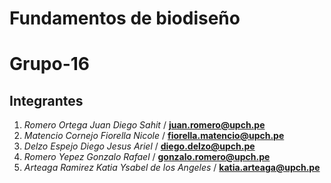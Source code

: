 # Fundamentos de biodiseño


# Grupo-16
##  Integrantes
1. *Romero Ortega Juan Diego Sahit* / **juan.romero@upch.pe**
2. *Matencio Cornejo Fiorella Nicole* / **fiorella.matencio@upch.pe**
3. *Delzo Espejo Diego Jesus Ariel* / **diego.delzo@upch.pe**
4. *Romero Yepez Gonzalo Rafael* / **gonzalo.romero@upch.pe**
5. *Arteaga Ramirez Katia Ysabel de los Angeles* / **katia.arteaga@upch.pe**
